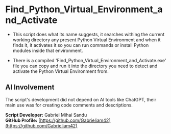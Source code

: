 # Find_Python_Virtual_Environment_and_Activate

* This script does what its name suggests, it searches withing the current working directory any present Python Virtual Environment and when it finds it, it activates it so you can run commands or install Python modules inside that environment.

* There is a compiled 'Find_Python_Virtual_Environment_and_Activate.exe' file you can copy and run it into the directory you need to detect and activate the Python Virtual Environment from.



## AI Involvement

The script's development did not depend on AI tools like ChatGPT, their main use was for creating code comments and descriptions.



**Script Developer:** Gabriel Mihai Sandu  
**GitHub Profile:** [https://github.com/Gabrieliam42](https://github.com/Gabrieliam42)

